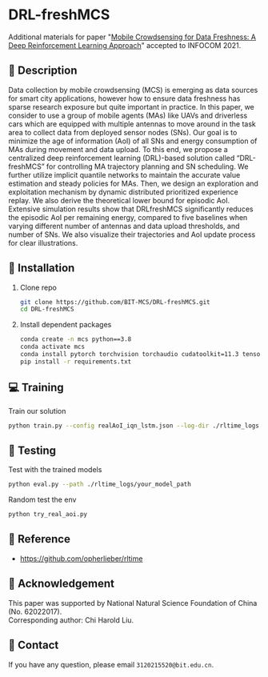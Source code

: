 # DRL-freshMCS
Additional materials for paper "[Mobile Crowdsensing for Data Freshness:
A Deep Reinforcement Learning Approach](https://ieeexplore.ieee.org/document/9488791)" accepted to INFOCOM 2021.

## :page_facing_up: Description
Data collection by mobile crowdsensing (MCS) is emerging as data sources for smart city applications, however how to ensure data freshness has sparse research exposure but quite important in practice. In this paper, we consider to use a group of mobile agents (MAs) like UAVs and driverless cars which are equipped with multiple antennas to move around in the task area to collect data from deployed sensor nodes (SNs). Our goal is to minimize the age of information (AoI) of all SNs and energy consumption of MAs during movement and data upload. To this end, we propose a centralized deep reinforcement learning (DRL)-based solution called “DRL-freshMCS” for controlling MA trajectory planning and SN scheduling. We further utilize implicit quantile networks to maintain the accurate value estimation and steady policies for MAs. Then, we design an exploration and exploitation mechanism by dynamic distributed prioritized experience replay. We also derive the theoretical lower bound for episodic AoI. Extensive simulation results show that DRLfreshMCS significantly reduces the episodic AoI per remaining energy, compared to five baselines when varying different number of antennas and data upload thresholds, and number of SNs. We also visualize their trajectories and AoI update process for clear illustrations.

## :wrench: Installation
1. Clone repo
    ```bash
    git clone https://github.com/BIT-MCS/DRL-freshMCS.git
    cd DRL-freshMCS
    ```
2. Install dependent packages
    ```sh
    conda create -n mcs python==3.8
    conda activate mcs
    conda install pytorch torchvision torchaudio cudatoolkit=11.3 tensorboard future
    pip install -r requirements.txt
    ```


## :computer: Training

Train our solution
```bash
python train.py --config realAoI_iqn_lstm.json --log-dir ./rltime_logs
```


## :checkered_flag: Testing

Test with the trained models 

```sh
python eval.py --path ./rltime_logs/your_model_path
```

Random test the env

```sh
python try_real_aoi.py
```

## :clap: Reference
- https://github.com/opherlieber/rltime


## :scroll: Acknowledgement

This paper was supported by National Natural Science
Foundation of China (No. 62022017).
<br>
Corresponding author: Chi Harold Liu.

## :e-mail: Contact

If you have any question, please email `3120215520@bit.edu.cn`.
